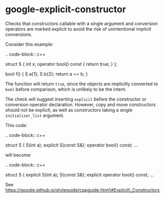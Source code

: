 google-explicit-constructor
===========================

Checks that constructors callable with a single argument and conversion
operators are marked explicit to avoid the risk of unintentional
implicit conversions.

Consider this example:

.. code-block:: c++

struct S { int x; operator bool() const { return true; } };

bool f() { S a{1}; S b{2}; return a == b; }

The function will return `true`, since the objects are implicitly
converted to `bool` before comparison, which is unlikely to be the
intent.

The check will suggest inserting `explicit` before the constructor or
conversion operator declaration. However, copy and move constructors
should not be explicit, as well as constructors taking a single
`initializer_list` argument.

This code:

.. code-block:: c++

struct S { S(int a); explicit S(const S&); operator bool() const; …

will become

.. code-block:: c++

struct S { explicit S(int a); S(const S&); explicit operator bool()
const; …

See
https://google.github.io/styleguide/cppguide.html\#Explicit\_Constructors
